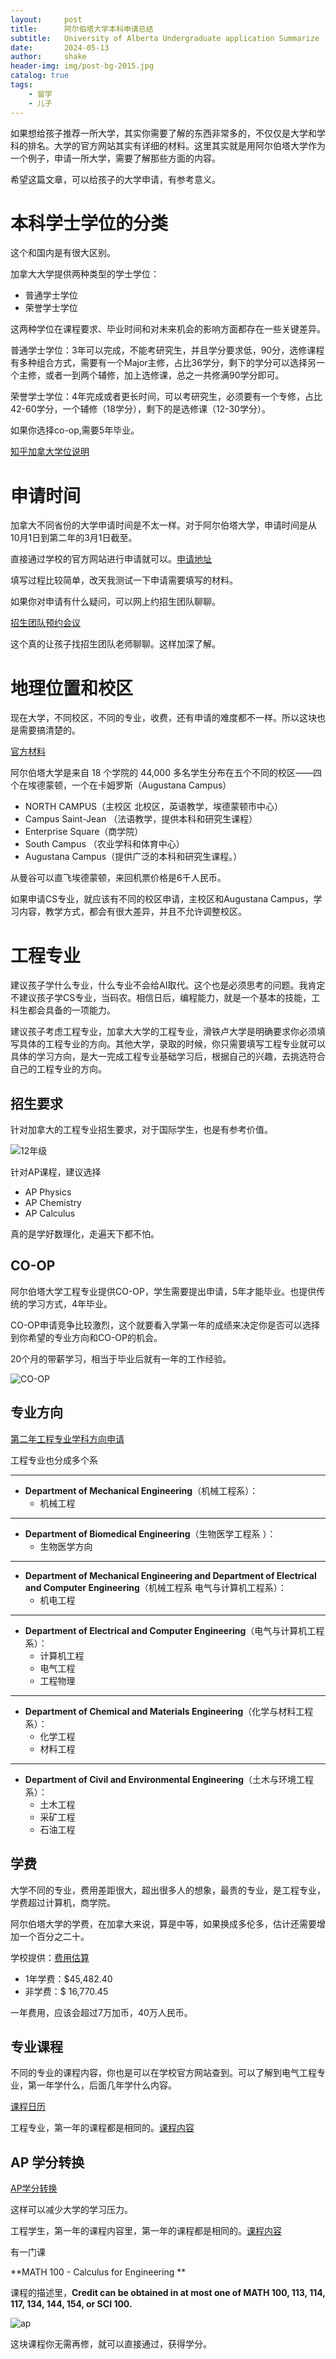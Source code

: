 ```yaml
---
layout:     post
title:      阿尔伯塔大学本科申请总结
subtitle:   University of Alberta Undergraduate application Summarize
date:       2024-05-13
author:     shake
header-img: img/post-bg-2015.jpg
catalog: true
tags:
    - 留学
    - 儿子
---
```


如果想给孩子推荐一所大学，其实你需要了解的东西非常多的，不仅仅是大学和学科的排名。大学的官方网站其实有详细的材料。这里其实就是用阿尔伯塔大学作为一个例子，申请一所大学，需要了解那些方面的内容。

希望这篇文章，可以给孩子的大学申请，有参考意义。

# 本科学士学位的分类

这个和国内是有很大区别。

加拿大大学提供两种类型的学士学位：

* 普通学士学位
* 荣誉学士学位

这两种学位在课程要求、毕业时间和对未来机会的影响方面都存在一些关键差异。

普通学士学位：3年可以完成，不能考研究生，并且学分要求低，90分，选修课程有多种组合方式，需要有一个Major主修，占比36学分，剩下的学分可以选择另一个主修，或者一到两个辅修，加上选修课，总之一共修满90学分即可。

荣誉学士学位：4年完成或者更长时间，可以考研究生，必须要有一个专修，占比42-60学分，一个辅修（18学分），剩下的是选修课（12-30学分）。

如果你选择co-op,需要5年毕业。

[知乎加拿大学位说明](https://zhuanlan.zhihu.com/p/506055831)

# 申请时间

加拿大不同省份的大学申请时间是不太一样。对于阿尔伯塔大学，申请时间是从 10月1日到第二年的3月1日截至。

直接通过学校的官方网站进行申请就可以。[申请地址](https://uab.ca/apply)

填写过程比较简单，改天我测试一下申请需要填写的材料。

如果你对申请有什么疑问，可以网上约招生团队聊聊。

[招生团队预约会议](https://uab.ca/advising)

这个真的让孩子找招生团队老师聊聊。这样加深了解。

# 地理位置和校区

现在大学，不同校区，不同的专业，收费，还有申请的难度都不一样。所以这块也是需要搞清楚的。

[官方材料](https://www.ualberta.ca/campus-life/our-campuses/index.html)

阿尔伯塔大学是来自 18 个学院的 44,000 多名学生分布在五个不同的校区——四个在埃德蒙顿，一个在卡姆罗斯（Augustana Campus）

* NORTH CAMPUS（主校区 北校区，英语教学，埃德蒙顿市中心）
* Campus Saint-Jean （法语教学，提供本科和研究生课程）
* Enterprise Square（商学院）
* South Campus （农业学科和体育中心）
* Augustana Campus（提供广泛的本科和研究生课程。）

从曼谷可以直飞埃德蒙顿，来回机票价格是6千人民币。

如果申请CS专业，就应该有不同的校区申请，主校区和Augustana Campus，学习内容，教学方式，都会有很大差异，并且不允许调整校区。

# 工程专业

建议孩子学什么专业，什么专业不会给AI取代。这个也是必须思考的问题。我肯定不建议孩子学CS专业，当码农。相信日后，编程能力，就是一个基本的技能，工科生都会具备的一项能力。

建议孩子考虑工程专业，加拿大大学的工程专业，滑铁卢大学是明确要求你必须填写具体的工程专业的方向。其他大学，录取的时候，你只需要填写工程专业就可以具体的学习方向，是大一完成工程专业基础学习后，根据自己的兴趣，去挑选符合自己的工程专业的方向。

## 招生要求

针对加拿大的工程专业招生要求，对于国际学生，也是有参考价值。

![12年级](/img/2024/alberta/grade12.jpg "12年级")

针对AP课程，建议选择

* AP Physics
* AP Chemistry
* AP Calculus

真的是学好数理化，走遍天下都不怕。

## CO-OP

阿尔伯塔大学工程专业提供CO-OP，学生需要提出申请，5年才能毕业。也提供传统的学习方式，4年毕业。

CO-OP申请竞争比较激烈，这个就要看入学第一年的成绩来决定你是否可以选择到你希望的专业方向和CO-OP的机会。

20个月的带薪学习，相当于毕业后就有一年的工作经验。

![CO-OP](/img/2024/alberta/co.jpg "CO-OP")

## 专业方向

[第二年工程专业学科方向申请](https://www.ualberta.ca/engineering/programs/bachelor-of-science-in-engineering/disciplines.html)

工程专业也分成多个系

---

* **Department of Mechanical Engineering**（机械工程系）：
    * 机械工程


---

* **Department of Biomedical Engineering**（生物医学工程系
）：
    * 生物医学方向

---

* **Department of Mechanical Engineering and Department of Electrical and Computer Engineering**（机械工程系 电气与计算机工程系）：
    * 机电工程

---

* **Department of Electrical and Computer Engineering**（电气与计算机工程系）：
    * 计算机工程
	* 电气工程
	* 工程物理

---

* **Department of Chemical and Materials Engineering**（化学与材料工程系）：
    * 化学工程
    * 材料工程

---

* **Department of Civil and Environmental Engineering**（土木与环境工程系）：
    * 土木工程
    * 采矿工程
    * 石油工程

## 学费

大学不同的专业，费用差距很大，超出很多人的想象，最贵的专业，是工程专业，学费超过计算机，商学院。

阿尔伯塔大学的学费，在加拿大来说，算是中等，如果换成多伦多，估计还需要增加一个百分之二十。

学校提供：[费用估算](https://costcalculator.registrar.ualberta.ca/costcalculator/)

* 1年学费：$45,482.40	
* 非学费：$ 16,770.45

一年费用，应该会超过7万加币，40万人民币。

## 专业课程

不同的专业的课程内容，你也是可以在学校官方网站查到。可以了解到电气工程专业，第一年学什么，后面几年学什么内容。

[课程日历](https://calendar.ualberta.ca/)

工程专业，第一年的课程都是相同的。[课程内容](https://calendar.ualberta.ca/preview_program.php?catoid=44&poid=54589)

## AP 学分转换

[AP学分转换](https://www.ualberta.ca/admissions/international/resources/ap-students/advanced-standing-ap-courses.html?)

这样可以减少大学的学习压力。

工程学生，第一年的课程内容里，第一年的课程都是相同的。[课程内容](https://calendar.ualberta.ca/preview_program.php?catoid=44&poid=54589)

有一门课

**MATH 100 - Calculus for Engineering **

课程的描述里，**Credit can be obtained in at most one of MATH 100, 113, 114, 117, 134, 144, 154, or SCI 100.**

![ap](/img/2024/alberta/ap.jpg "AP")

这块课程你无需再修，就可以直接通过，获得学分。


